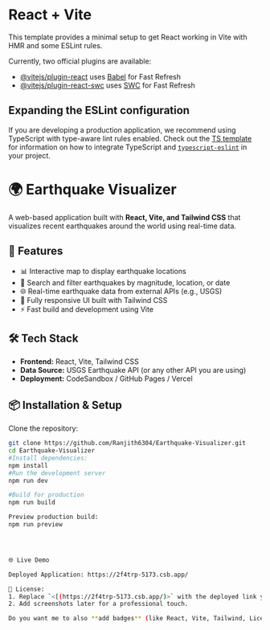 # React + Vite

This template provides a minimal setup to get React working in Vite with HMR and some ESLint rules.

Currently, two official plugins are available:

- [@vitejs/plugin-react](https://github.com/vitejs/vite-plugin-react/blob/main/packages/plugin-react) uses [Babel](https://babeljs.io/) for Fast Refresh
- [@vitejs/plugin-react-swc](https://github.com/vitejs/vite-plugin-react/blob/main/packages/plugin-react-swc) uses [SWC](https://swc.rs/) for Fast Refresh

## Expanding the ESLint configuration

If you are developing a production application, we recommend using TypeScript with type-aware lint rules enabled. Check out the [TS template](https://github.com/vitejs/vite/tree/main/packages/create-vite/template-react-ts) for information on how to integrate TypeScript and [`typescript-eslint`](https://typescript-eslint.io) in your project.
# 🌍 Earthquake Visualizer

A web-based application built with **React, Vite, and Tailwind CSS** that visualizes recent earthquakes around the world using real-time data.  

## 🚀 Features
- 📊 Interactive map to display earthquake locations
- 🔎 Search and filter earthquakes by magnitude, location, or date
- 🌐 Real-time earthquake data from external APIs (e.g., USGS)
- 📱 Fully responsive UI built with Tailwind CSS
- ⚡ Fast build and development using Vite

## 🛠️ Tech Stack
- **Frontend:** React, Vite, Tailwind CSS
- **Data Source:** USGS Earthquake API (or any other API you are using)
- **Deployment:** CodeSandbox / GitHub Pages / Vercel

## 📦 Installation & Setup

Clone the repository:
```bash
git clone https://github.com/Ranjith6304/Earthquake-Visualizer.git
cd Earthquake-Visualizer
#Install dependencies:
npm install
#Run the development server
npm run dev

#Build for production
npm run build

Preview production build:
npm run preview




🌐 Live Demo

Deployed Application: https://2f4trp-5173.csb.app/

📜 License:
1. Replace `<[(https://2f4trp-5173.csb.app/)>` with the deployed link you got from CodeSandbox (`.csb.app`).  
2. Add screenshots later for a professional touch.  

Do you want me to also **add badges** (like React, Vite, Tailwind, License) at the top of your README for a more professional look?

